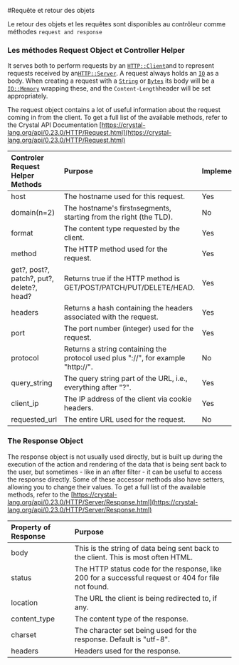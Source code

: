 #Requête et retour des objets  

Le retour des objets et les requêtes sont disponibles au contrôleur comme méthodes `request and response`

### Les méthodes Request Object et Controller Helper 

It serves both to perform requests by an [`HTTP::Client`](https://crystal-lang.org/api/0.23.0/HTTP/Client.html)and to represent requests received by an[`HTTP::Server`](https://crystal-lang.org/api/0.23.0/HTTP/Server.html). A request always holds an [`IO`](https://crystal-lang.org/api/0.23.0/IO.html) as a body. When creating a request with a [`String`](https://crystal-lang.org/api/0.23.0/String.html) or [`Bytes`](https://crystal-lang.org/api/0.23.0/Bytes.html) its body will be a [`IO::Memory`](https://crystal-lang.org/api/0.23.0/IO/Memory.html) wrapping these, and the `Content-Length`header will be set appropriately.

The request object contains a lot of useful information about the request coming in from the client. To get a full list of the available methods, refer to the Crystal  API Documentation [https://crystal-lang.org/api/0.23.0/HTTP/Request.html](https://crystal-lang.org/api/0.23.0/HTTP/Request.html)

| Controler Request Helper Methods | Purpose | Implemented? |
| :--- | :--- | :--- |
| host | The hostname used for this request. | Yes |
| domain\(n=2\) | The hostname's first`n`segments, starting from the right \(the TLD\). | No |
| format | The content type requested by the client. | Yes |
| method | The HTTP method used for the request. | Yes |
| get?, post?, patch?, put?, delete?, head? | Returns true if the HTTP method is GET/POST/PATCH/PUT/DELETE/HEAD. | Yes |
| headers | Returns a hash containing the headers associated with the request. | Yes |
| port | The port number \(integer\) used for the request. | Yes |
| protocol | Returns a string containing the protocol used plus "://", for example "http://". | No |
| query\_string | The query string part of the URL, i.e., everything after "?". | Yes |
| client\_ip | The IP address of the client via cookie headers. | Yes  |
| requested\_url | The entire URL used for the request. | No |

### The Response Object

The response object is not usually used directly, but is built up during the execution of the action and rendering of the data that is being sent back to the user, but sometimes - like in an after filter - it can be useful to access the response directly. Some of these accessor methods also have setters, allowing you to change their values. To get a full list of the available methods, refer to the [https://crystal-lang.org/api/0.23.0/HTTP/Server/Response.html](https://crystal-lang.org/api/0.23.0/HTTP/Server/Response.html)

| Property of Response | Purpose |
| :--- | :--- |
| body | This is the string of data being sent back to the client. This is most often HTML. |
| status | The HTTP status code for the response, like 200 for a successful request or 404 for file not found. |
| location | The URL the client is being redirected to, if any. |
| content\_type | The content type of the response. |
| charset | The character set being used for the response. Default is "utf-8". |
| headers | Headers used for the response. |



